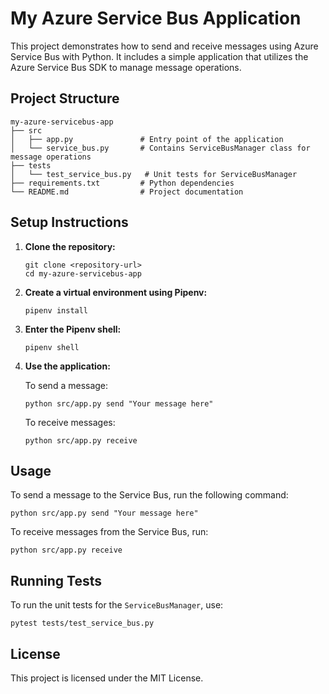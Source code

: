 # My Azure Service Bus Application

This project demonstrates how to send and receive messages using Azure Service Bus with Python. It includes a simple application that utilizes the Azure Service Bus SDK to manage message operations.

## Project Structure

```
my-azure-servicebus-app
├── src
│   ├── app.py               # Entry point of the application
│   └── service_bus.py       # Contains ServiceBusManager class for message operations
├── tests
│   └── test_service_bus.py   # Unit tests for ServiceBusManager
├── requirements.txt         # Python dependencies
└── README.md                # Project documentation
```

## Setup Instructions

1. **Clone the repository:**
   ```
   git clone <repository-url>
   cd my-azure-servicebus-app
   ```

2. **Create a virtual environment using Pipenv:**
   ```
   pipenv install
   ```

3. **Enter the Pipenv shell:**
   ```
   pipenv shell
   ```

4. **Use the application:**

   To send a message:
   ```
   python src/app.py send "Your message here"
   ```

   To receive messages:
   ```
   python src/app.py receive
   ```

## Usage

To send a message to the Service Bus, run the following command:
```
python src/app.py send "Your message here"
```

To receive messages from the Service Bus, run:
```
python src/app.py receive
```

## Running Tests

To run the unit tests for the `ServiceBusManager`, use:
```
pytest tests/test_service_bus.py
```

## License

This project is licensed under the MIT License.
